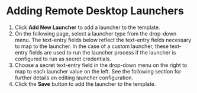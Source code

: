 [title]: # (Adding Remote Desktop Launchers)
[tags]: # (Launcher)
[priority]: # (10)

# Adding Remote Desktop Launchers

1. Click **Add New Launcher** to add a launcher to the template.
1. On the following page, select a launcher type from the drop-down menu. The text-entry fields below reflect the text-entry fields necessary to map to the launcher. In the case of a custom launcher, these text-entry fields are used to run the launcher process if the launcher is configured to run as secret credentials.
1. Choose a secret text-entry field in the drop-down menu on the right to map to each launcher value on the left. See the following section for further details on editing launcher configuration.
1. Click the **Save** button to add the launcher to the template.
